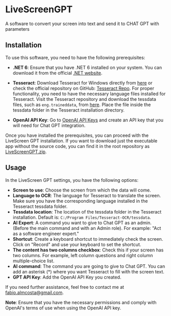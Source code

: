 # LiveScreenGPT

A software to convert your screen into text and send it to CHAT GPT with parameters

## Installation

To use this software, you need to have the following prerequisites:

- **.NET 6**: Ensure that you have .NET 6 installed on your system. You can download it from the official [.NET website](https://dotnet.microsoft.com/download/dotnet/6.0).

- **Tesseract**: Download Tesseract for Windows directly from [here](https://digi.bib.uni-mannheim.de/tesseract/) or check the official repository on GitHub: [Tesseract Repo](https://github.com/tesseract-ocr/tesseract). For proper functionality, you need to have the necessary language files installed for Tesseract. Visit the Tesseract repository and download the tessdata files, such as `eng.traineddata`, from [here](https://github.com/tesseract-ocr/tessdata_best/blob/main/eng.traineddata). Place the file inside the tessdata folder in the Tesseract installation directory.

- **OpenAI API Key**: Go to [OpenAI API Keys](https://platform.openai.com/account/api-keys) and create an API key that you will need for Chat GPT integration.

Once you have installed the prerequisites, you can proceed with the LiveScreen GPT installation. If you want to download just the executable app without the source code, you can find it in the root repository as [LiveScreenGPT.zip](https://github.com/fabioalmcosta/LiveScreenGPT/raw/main/LiveScreenGPT.zip).

## Usage

In the LiveScreen GPT settings, you have the following options:

- **Screen to use**: Choose the screen from which the data will come.
- **Language to OCR**: The language for Tesseract to translate the screen. Make sure you have the corresponding language installed in the Tesseract tessdata folder.
- **Tessdata location**: The location of the tessdata folder in the Tesseract installation. Default is: `C:/Program Files/Tesseract-OCR/tessdata`.
- **AI Expert**: A command you want to give to Chat GPT as an admin. (Before the main command and with an Admin role). For example: "Act as a software engineer expert."
- **Shortcut**: Create a keyboard shortcut to immediately check the screen. Click on "Record" and use your keyboard to set the shortcut.
- **The content has two columns checkbox**: Check this if your screen has two columns. For example, left column questions and right column multiple-choice list.
- **AI command**: The command you are going to give to Chat GPT. You can add an asterisk (*) where you want Tesseract to fill with the screen text.
- **GPT API Key**: Add the OpenAI API Key you created.

If you need further assistance, feel free to contact me at fabio.almcosta@gmail.com.

**Note**: Ensure that you have the necessary permissions and comply with OpenAI's terms of use when using the OpenAI API key.

